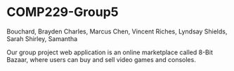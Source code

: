 # COMP229-Group5

Bouchard, Brayden
Charles, Marcus
Chen, Vincent
Riches, Lyndsay
Shields, Sarah
Shirley, Samantha

Our group project web application is an online marketplace called 8-Bit Bazaar, 
where users can buy and sell video games and consoles. 